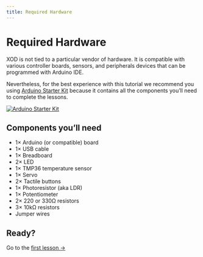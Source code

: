 ```yaml
---
title: Required Hardware
---
```


# Required Hardware

XOD is not tied to a particular vendor of hardware. It is compatible with various controller boards, sensors, and peripherals devices that can be programmed with Arduino IDE.

Nevertheless, for the best experience with this tutorial we recommend you using [Arduino Starter Kit](https://store.arduino.cc/usa/arduino-starter-kit?utm_source=xodio&utm_medium=xod&utm_campaign=tutorial) because it contains all the components you’ll need to complete the lessons.

[![Arduino Starter Kit](./ask.jpg)](https://store.arduino.cc/usa/arduino-starter-kit?utm_source=xodio&utm_medium=xod&utm_campaign=tutorial)

## Components you’ll need

- 1× Arduino (or compatible) board
- 1× USB cable
- 1× Breadboard
- 2× LED
- 1× TMP36 temperature sensor
- 1× Servo
- 2× Tactile buttons
- 1× Photoresistor (aka LDR)
- 1× Potentiometer
- 2× 220 or 330Ω resistors
- 3× 10kΩ resistors
- Jumper wires

## Ready?

Go to the [first lesson →](../01-hello)
